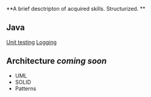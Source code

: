 **A brief desctripton of acquired skills. Structurized. **

## Java
[Unit testing](https://github.com/cuccmber/my-study-notes/blob/master/Java/unit-testing.md)
[Logging](https://github.com/cuccmber/my-study-notes/blob/master/Java/logging.md)

## Architecture *coming soon*
* UML
* SOLID
* Patterns
